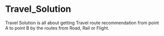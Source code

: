 # Travel_Solution

Travel Solution is all about getting Travel route recommendation from point A to point B by the routes from Road, Rail
or Flight.
